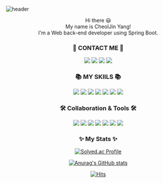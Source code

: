 ![header](https://capsule-render.vercel.app/api?type=waving&color=auto&height=220&section=header&text=Hello%20World!&fontSize=60&animation=fadeIn&fontAlignY=38&desc=I'm%20CheolJin%20Yang!&descAlignY=58&descAlign=60)
<div align=center> Hi there 😃 </div>
<div align=center> My name is CheolJin Yang!  </div>
<div align=center> I'm a Web back-end developer using Spring Boot.  </div>


### <div align=center> 🌈 CONTACT ME 🌈 </div>

<div align=center> 
<a href="https://velog.io/@ironjin"><img src="https://img.shields.io/badge/BLOG-20C997?style=flat&logo=VELOG&logoColor=white"/></a> <a href="https://yangcheoljin.notion.site/Yang-CheolJin-1c190842ecd844239d15d2d699137254"><img src="https://img.shields.io/badge/PORTFOLIO-000000?style=flat&logo=NOTION&logoColor=white"/></a> <a href="https://www.instagram.com/_iron_jin/"><img src="https://img.shields.io/badge/INSTAGRAM-E4405F?style=flat&logo=INSTAGRAM&logoColor=white"/></a> <img src="https://img.shields.io/badge/gra1259@naver.com-03C75A?style=flat&logo=naver&logoColor=white"/>
</div>


### <div align=center> 📚 MY SKIILS 📚 </div>
<div align=center> <img src="https://img.shields.io/badge/JAVA-007396?style=flat"/>  <img src="https://img.shields.io/badge/Spring Boot-6DB33F?style=flat&logo=SPRING BOOT&logoColor=white"/> <img src="https://img.shields.io/badge/Spring-6DB33F?style=flat&logo=SPRING&logoColor=white"/> <img src="https://img.shields.io/badge/MySQL-4479A1?style=flat&logo=MYSQL&logoColor=white"/> <img src="https://img.shields.io/badge/JPA-006600?style=flat"/> <img src="https://img.shields.io/badge/MyBatis-41454A?style=flat"/> <img src="https://img.shields.io/badge/JavaScript-#F7DF1E?style=flat&logo=JavaScript&logoColor=white"/> </div>

### <div align=center> 🛠 Collaboration & Tools 🛠 </h2> </div>
<div align=center> <img src="https://img.shields.io/badge/NOTION-000000?style=flat&logo=NOTION&logoColor=white"/> <img src="https://img.shields.io/badge/Git-F05032?style=flat&logo=Git&logoColor=white"/>  <img src="https://img.shields.io/badge/Github-181717?style=flat&logo=Github&logoColor=white"/>  <img src="https://img.shields.io/badge/Postman-FF6C37?style=flat&logo=postman&logoColor=white"/> <img src="https://img.shields.io/badge/Eclipse-2C2255?style=flat&logo=ECLIPSE IDE&logoColor=white"/> <img src="https://img.shields.io/badge/IntelliJ-000000?style=flat&logo=INTELLIJ IDEA&logoColor=white"/> <img src="https://img.shields.io/badge/Android Studio-3DDC84?style=flat&logo=ANDROID STUDIO&logoColor=white"/> </div>


<div align=center>

### ✨ My Stats ✨

[![Solved.ac Profile](http://mazassumnida.wtf/api/v2/generate_badge?boj=zxc2346)](https://solved.ac/zxc2346/)


[![Anurag's GitHub stats](https://github-readme-stats.vercel.app/api?username=IronJin)](https://github.com/gra1259@naver.com/github-readme-stats)

[![Hits](https://hits.seeyoufarm.com/api/count/incr/badge.svg?url=https%3A%2F%2Fgithub.com%2FIronJin%2F&count_bg=%2379C83D&title_bg=%23555555&icon=&icon_color=%23E7E7E7&title=hits&edge_flat=false)](https://hits.seeyoufarm.com)
</div>
